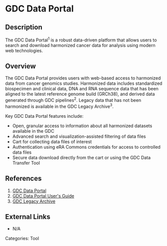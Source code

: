 # GDC Data Portal #
## Description ##
The GDC Data Portal<sup>1</sup> is a robust data-driven platform that allows users to search and download harmonized cancer data for analysis using modern web technologies.
## Overview ##
The GDC Data Portal provides users with web-based access to harmonized data from cancer genomics studies. Harmonized data includes standardized biospecimen and clinical data, DNA and RNA sequence data that has been aligned to the latest reference genome build (GRCh38), and derived data generated through GDC pipelines<sup>2</sup>. Legacy data that has not been harmonized is available in the GDC Legacy Archive<sup>3</sup>.

Key GDC Data Portal features include:

* Open, granular access to information about all harmonized datasets available in the GDC
* Advanced search and visualization-assisted filtering of data files
* Cart for collecting data files of interest
* Authentication using eRA Commons credentials for access to controlled data files
* Secure data download directly from the cart or using the GDC Data Transfer Tool

## References ##
1. [GDC Data Portal](https://portal.gdc.cancer.gov)
2. [GDC Data Portal User's Guide](/Data_Portal/Users_Guide/Getting_Started/)
3. [GDC Legacy Archive](https://portal.gdc.cancer.gov/legacy-archive/search/f)

## External Links ##
* N/A

Categories: Tool
